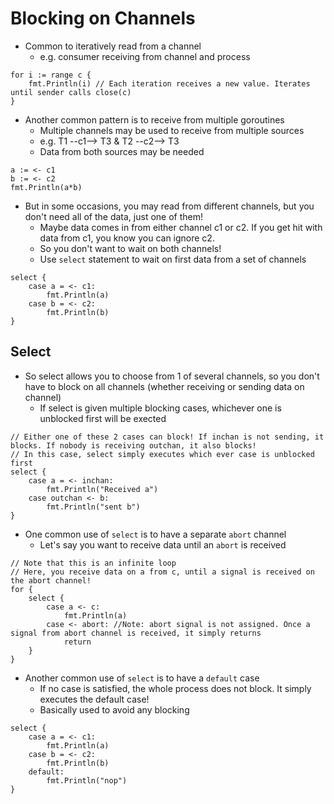 # Blocking on Channels

- Common to iteratively read from a channel
    - e.g. consumer receiving from channel and process

```
for i := range c { 
    fmt.Println(i) // Each iteration receives a new value. Iterates until sender calls close(c)
}
```

- Another common pattern is to receive from multiple goroutines
    - Multiple channels may be used to receive from multiple sources
    - e.g. T1 --c1--> T3 & T2 --c2--> T3
    - Data from both sources may be needed
```
a := <- c1
b := <- c2
fmt.Println(a*b)
```

- But in some occasions, you may read from different channels, but you don't need all of the data, just one of them!
    - Maybe data comes in from either channel c1 or c2. If you get hit with data from c1, you know you can ignore c2. 
    - So you don't want to wait on both channels!
    - Use `select` statement to wait on first data from a set of channels
```
select {
    case a = <- c1:
        fmt.Println(a)
    case b = <- c2:
        fmt.Println(b)
}
```

## Select

- So select allows you to choose from 1 of several channels, so you don't have to block on all channels (whether receiving or sending data on channel)
    - If select is given multiple blocking cases, whichever one is unblocked first will be exected
```
// Either one of these 2 cases can block! If inchan is not sending, it blocks. If nobody is receiving outchan, it also blocks!
// In this case, select simply executes which ever case is unblocked first
select {
    case a = <- inchan:
        fmt.Println("Received a")
    case outchan <- b:
        fmt.Println("sent b")
}
```

- One common use of `select` is to have a separate `abort` channel
    - Let's say you want to receive data until an `abort` is received
```
// Note that this is an infinite loop
// Here, you receive data on a from c, until a signal is received on the abort channel! 
for {
    select {
        case a <- c:
            fmt.Println(a)
        case <- abort: //Note: abort signal is not assigned. Once a signal from abort channel is received, it simply returns
            return
    }
}
```

- Another common use of `select` is to have a `default` case
    - If no case is satisfied, the whole process does not block. It simply executes the default case!
    - Basically used to avoid any blocking
```
select {
    case a = <- c1:
        fmt.Println(a)
    case b = <- c2:
        fmt.Println(b)
    default:
        fmt.Println("nop")
}
```